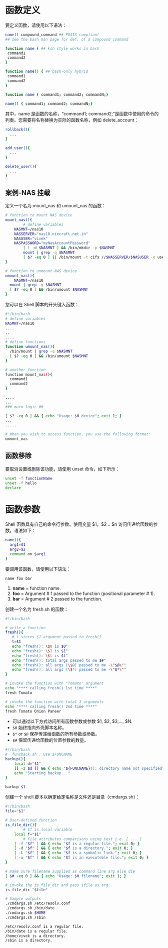 # 函数定义

要定义函数，请使用以下语法：

```sh
name() compound_command ## POSIX compliant
## see the bash man page for def. of a compound command

function name { ## ksh style works in bash
 command1
 command2
}

function name() { ## bash-only hybrid
 command1
 command2
}

function name { command1; command2; commandN;}

name() { command1; command2; commandN;}
```

其中，name 是函数的名称，“command1; command2;”是函数中使用的命令的列表。您需要将名称替换为实际的函数名称，例如 delete_account：

```sh
rollback(){
  ...
}

add_user(){
  ...
}

delete_user(){
  ...
}
```

## 案例-NAS 挂载

定义一个名为 mount_nas 和 umount_nas 的函数：

```sh
# function to mount NAS device
mount_nas(){
        # define variables
 	NASMNT=/nas10
 	NASSERVER="nas10.nixcraft.net.in"
 	NASUSER="vivek"
 	NASPASSWORD="myNasAccountPassword"
        [ ! -d $NASMNT ] && /bin/mkdir -p $NASMNT
        mount | grep -q $NASMNT
        [ $? -eq 0 ] || /bin/mount -t cifs //$NASSERVER/$NASUSER -o username=$NASUSER,password=$NASPASSWORD $NASMNT
}

# function to unmount NAS device
umount_nas(){
	NASMNT=/nas10
  mount | grep -q $NASMNT
  [ $? -eq 0 ] && /bin/umount $NASMNT
}
```

您可以在 Shell 脚本的开头键入函数：

```sh
#!/bin/bash
# define variables
NASMNT=/nas10
....
..
....
# define functions
function umount_nas(){
  /bin/mount | grep -q $NASMNT
  [ $? -eq 0 ] && /bin/umount $NASMNT
}

# another function
functiom mount_nas(){
  command1
  command2
}

....
...
### main logic ##

[ $? -eq 0 ] && { echo "Usage: $0 device"; exit 1; }
...
.....

# When you wish to access function, you use the following format:
umount_nas

```

## 函数移除

要取消设置或删除该功能，请使用 unset 命令，如下所示：

```sh
unset -f functionName
unset -f hello
declare
```

# 函数参数

Shell 函数具有自己的命令行参数。使用变量 \$1，\$2 .. \$n 访问传递给函数的参数。语法如下：

```sh
name(){
  arg1=$1
  arg2=$2
  command on $arg1
}
```

要调用该函数，请使用以下语法：

```sh
name foo bar
```

1. **name** = function name.
2. **foo** = Argument # 1 passed to the function (positional parameter # 1).
3. **bar** = Argument # 2 passed to the function.

创建一个名为 fresh.sh 的函数：

```sh
#!/bin/bash

# write a function
fresh(){
   # t stores $1 argument passed to fresh()
   t=$1
   echo "fresh(): \$0 is $0"
   echo "fresh(): \$1 is $1"
   echo "fresh(): \$t is $t"
   echo "fresh(): total args passed to me $#"
   echo "fresh(): all args (\$@) passed to me -\"$@\""
   echo "fresh(): all args (\$*) passed to me -\"$*\""
}

# invoke the function with "Tomato" argument
echo "**** calling fresh() 1st time ****"
fresh Tomato

# invoke the function with total 3 arguments
echo "**** calling fresh() 2nd time ****"
fresh Tomato Onion Paneer
```

- 可以通过以下方式访问所有函数参数或参数 $1, $2, $3,..., $N.
- `$0` 始终指向外壳脚本名称。
- `$*` or `$@` 保存传递给函数的所有参数或参数。
- `$#` 保留传递给函数的位置参数的数量。

```sh
#!/bin/bash
#  funcback.sh : Use $FUNCNAME
backup(){
	local d="$1"
	[[ -z $d ]] && { echo "${FUNCNAME}(): directory name not specified"; exit 1; }
	echo "Starting backup..."
}

backup $1
```

创建一个 shell 脚本以确定给定名称是文件还是目录（cmdargs.sh）：

```sh
#!/bin/bash
file="$1"

# User-defined function
is_file_dir(){
        # $f is local variable
	local f="$1"
        # file attributes comparisons using test i.e. [ ... ]
	[ -f "$f" ] && { echo "$f is a regular file."; exit 0; }
	[ -d "$f" ] && { echo "$f is a directory."; exit 0; }
	[ -L "$f" ] && { echo "$f is a symbolic link."; exit 0; }
	[ -x "$f" ] && { echo "$f is an executeble file."; exit 0; }
}

# make sure filename supplied as command line arg else die
[ $# -eq 0 ] && { echo "Usage: $0 filename"; exit 1; }

# invoke the is_file_dir and pass $file as arg
is_file_dir "$file"

# Sample outputs
./cmdargs.sh /etc/resolv.conf
./cmdargs.sh /bin/date
./cmdargs.sh $HOME
./cmdargs.sh /sbin

/etc/resolv.conf is a regular file.
/bin/date is a regular file.
/home/vivek is a directory.
/sbin is a directory.
```
